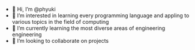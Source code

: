 - 👋 Hi, I’m @phyuki
- 👀 I’m interested in learning every programming language and appling to various topics in the field of computing
- 🌱 I’m currently learning the most diverse areas of engineering engineering
- 💞️ I’m looking to collaborate on projects

